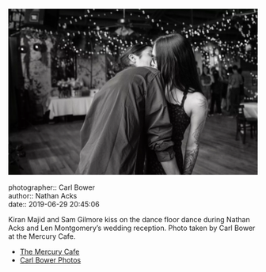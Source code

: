 ![Kiran Majid and Sam Gilmore kiss](assets/2019-06-29-set-4-the-dance-09.webp)

photographer:: Carl Bower  
author:: Nathan Acks  
date:: 2019-06-29 20:45:06

Kiran Majid and Sam Gilmore kiss on the dance floor dance during Nathan Acks and Len Montgomery’s wedding reception. Photo taken by Carl Bower at the Mercury Cafe.

* [The Mercury Cafe](http://mercurycafe.com)
* [Carl Bower Photos](https://carlbowerphotos.com)

